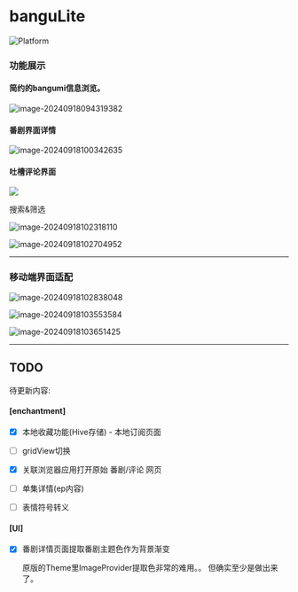 # banguLite







![Platform](https://img.shields.io/badge/support%20platform-android%7Cwindow-green)



### 功能展示



#### 简约的bangumi信息浏览。

![image-20240918094319382](./images/mainPage_desktop.png)



#### 番剧界面详情

![image-20240918100342635](./images/detailPage_desktop.png)



#### 吐槽评论界面

![](./images/commentViewPage_desktop.png)



搜索&筛选

![image-20240918102318110](./images/search.png)



![image-20240918102704952](./images/fliter.png)



****





### 移动端界面适配



![image-20240918102838048](./images/mainPage_mobile.png)



![image-20240918103553584](./images/fliter_mobile.png)





![image-20240918103651425](./images/commentViewPage_mobile.png)



****





## TODO



待更新内容:



#### [enchantment]

- [x] 本地收藏功能(Hive存储) - 本地订阅页面
- [ ] gridView切换
- [x] 关联浏览器应用打开原始 番剧/评论 网页
- [ ] 单集详情(ep内容)
- [ ] 表情符号转义



#### [UI]

- [x] 番剧详情页面提取番剧主题色作为背景渐变 

  原版的Theme里ImageProvider提取色非常的难用。。 但确实至少是做出来了。
